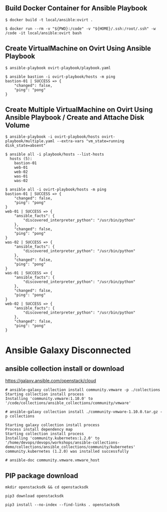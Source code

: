 
## Build Docker Container for Ansible Playbook
```shell 
$ docker build -t local/ansible:ovirt .

$ docker run --rm -v "${PWD}:/code" -v "${HOME}/.ssh:/root/.ssh" -w /code -it local/ansible:ovirt bash
```

## Create VirtualMachine on Ovirt Using Ansible Playbook
```shell  
$ ansible-playbook ovirt-playbook/playbook.yaml

$ ansible bastion -i ovirt-playbook/hosts -m ping
bastion-01 | SUCCESS => {  
    "changed": false,
    "ping": "pong"
}
```

## Create Multiple VirtualMachine on Ovirt Using Ansible Playbook / Create and Attache Disk Volume
```shell
$ ansible-playbook -i ovirt-playbook/hosts ovirt-playbook/multiple.yaml --extra-vars "vm_state=running disk_state=absent"

$ ansible all -i playbook/hosts --list-hosts
  hosts (5):
    bastion-01
    web-01
    web-02
    was-01
    was-02

$ ansible all -i ovirt-playbook/hosts -m ping
bastion-01 | SUCCESS => {
    "changed": false,
    "ping": "pong"
}
web-01 | SUCCESS => {
    "ansible_facts": {
        "discovered_interpreter_python": "/usr/bin/python"
    },
    "changed": false,
    "ping": "pong"
}
was-02 | SUCCESS => {
    "ansible_facts": {
        "discovered_interpreter_python": "/usr/bin/python"
    },
    "changed": false,
    "ping": "pong"
}
was-01 | SUCCESS => {
    "ansible_facts": {
        "discovered_interpreter_python": "/usr/bin/python"
    },
    "changed": false,
    "ping": "pong"
}
web-02 | SUCCESS => {
    "ansible_facts": {
        "discovered_interpreter_python": "/usr/bin/python"
    },
    "changed": false,
    "ping": "pong"
}
```

# Ansible Galaxy Disconnected

## ansible collection install or download
https://galaxy.ansible.com/openstack/cloud
```
# ansible-galaxy collection install community.vmware -p ./collections
Starting collection install process
Installing 'community.vmware:1.10.0' to '/code/collections/ansible_collections/community/vmware' 
```

```
# ansible-galaxy collection install ./community-vmware-1.10.0.tar.gz -p collections

Starting galaxy collection install process
Process install dependency map
Starting collection install process
Installing 'community.kubernetes:1.2.0' to '/home/devops/devops/workshops/ansible-collections-demo/collections/ansible_collections/community/kubernetes'
community.kubernetes (1.2.0) was installed successfully

# ansible-doc community.vmware.vmware_host
```

## PIP package download
```
mkdir openstacksdk && cd openstacksdk

pip3 download openstacksdk

pip3 install --no-index --find-links . openstacksdk
```
